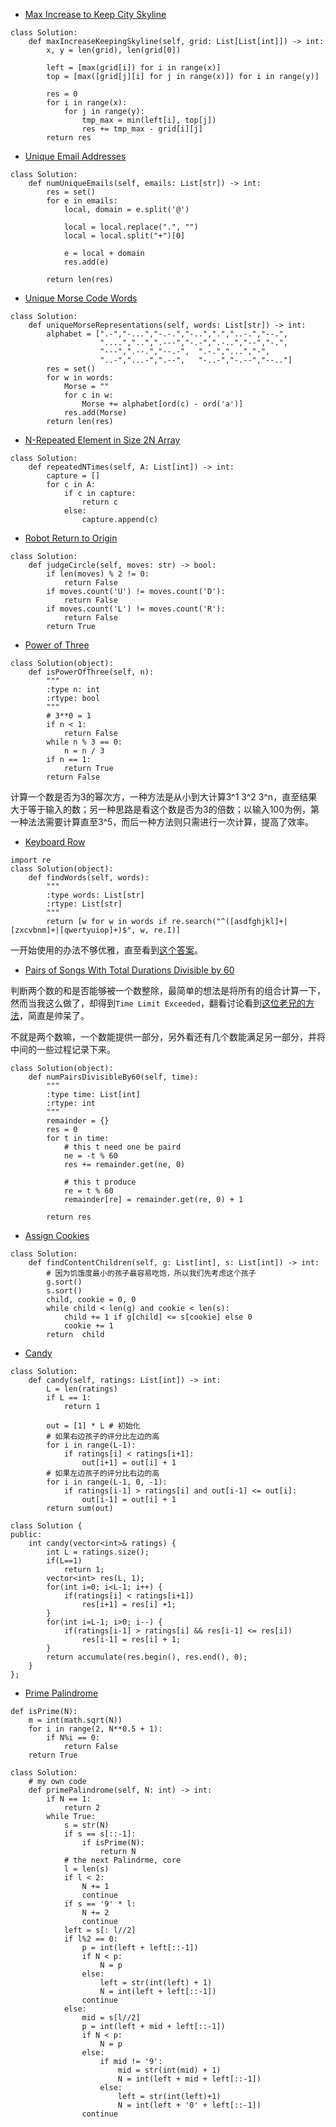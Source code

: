 - [Max Increase to Keep City Skyline](https://leetcode.com/problems/max-increase-to-keep-city-skyline/)

```
class Solution:
    def maxIncreaseKeepingSkyline(self, grid: List[List[int]]) -> int:
        x, y = len(grid), len(grid[0])

        left = [max(grid[i]) for i in range(x)]
        top = [max([grid[j][i] for j in range(x)]) for i in range(y)]

        res = 0
        for i in range(x):
            for j in range(y):
                tmp_max = min(left[i], top[j])
                res += tmp_max - grid[i][j]
        return res
```

- [Unique Email Addresses](https://leetcode.com/problems/unique-email-addresses/)

```
class Solution:
    def numUniqueEmails(self, emails: List[str]) -> int:
        res = set()
        for e in emails:
            local, domain = e.split('@')

            local = local.replace(".", "")
            local = local.split("+")[0]

            e = local + domain
            res.add(e)

        return len(res)
```

- [Unique Morse Code Words](https://leetcode.com/problems/unique-morse-code-words/)

```
class Solution:
    def uniqueMorseRepresentations(self, words: List[str]) -> int:
        alphabet = [".-","-...","-.-.","-..",".","..-.","--.",
                    "....","..",".---","-.-",".-..","--","-.",
                    "---",".--.","--.-",  ".-.","...","-",
                    "..-","...-",".--",   "-..-","-.--","--.."]
        res = set()
        for w in words:
            Morse = ""
            for c in w:
                Morse += alphabet[ord(c) - ord('a')]
            res.add(Morse)
        return len(res)
```

- [N-Repeated Element in Size 2N Array](https://leetcode.com/problems/n-repeated-element-in-size-2n-array/)

```
class Solution:
    def repeatedNTimes(self, A: List[int]) -> int:
        capture = []
        for c in A:
            if c in capture:
                return c
            else:
                capture.append(c)
```

- [Robot Return to Origin](https://leetcode.com/problems/robot-return-to-origin/)

```
class Solution:
    def judgeCircle(self, moves: str) -> bool:
        if len(moves) % 2 != 0:
            return False
        if moves.count('U') != moves.count('D'):
            return False
        if moves.count('L') != moves.count('R'):
            return False
        return True
```

- [Power of Three](https://leetcode.com/problems/power-of-three/)

```
class Solution(object):
    def isPowerOfThree(self, n):
        """
        :type n: int
        :rtype: bool
        """
        # 3**0 = 1
        if n < 1:
            return False
        while n % 3 == 0:
            n = n / 3
        if n == 1:
            return True
        return False
```

计算一个数是否为3的幂次方，一种方法是从小到大计算3^1 3^2 3^n，直至结果大于等于输入的数；另一种思路是看这个数是否为3的倍数；以输入100为例，第一种法法需要计算直至3^5，而后一种方法则只需进行一次计算，提高了效率。

- [Keyboard Row](https://leetcode.com/problems/keyboard-row/)

```
import re
class Solution(object):
    def findWords(self, words):
        """
        :type words: List[str]
        :rtype: List[str]
        """
        return [w for w in words if re.search("^([asdfghjkl]+|[zxcvbnm]+|[qwertyuiop]+)$", w, re.I)]
```

一开始使用的办法不够优雅，直至看到[这个答案](https://leetcode.com/problems/keyboard-row/discuss/259735/Python-one-liner-with-regex)。

- [Pairs of Songs With Total Durations Divisible by 60](https://leetcode.com/problems/pairs-of-songs-with-total-durations-divisible-by-60/)

判断两个数的和是否能够被一个数整除，最简单的想法是将所有的组合计算一下，然而当我这么做了，却得到`Time Limit Exceeded`，翻看讨论看到[这位老兄的方法](https://leetcode.com/problems/pairs-of-songs-with-total-durations-divisible-by-60/discuss/256738/JavaC%2B%2BPython-Two-Sum-with-K-60)，简直是帅呆了。

不就是两个数嘛，一个数能提供一部分，另外看还有几个数能满足另一部分，并将中间的一些过程记录下来。

```
class Solution(object):
    def numPairsDivisibleBy60(self, time):
        """
        :type time: List[int]
        :rtype: int
        """
        remainder = {}
        res = 0
        for t in time:
            # this t need one be paird
            ne = -t % 60
            res += remainder.get(ne, 0)

            # this t produce
            re = t % 60
            remainder[re] = remainder.get(re, 0) + 1

        return res
```

- [Assign Cookies](https://leetcode.com/problems/assign-cookies/)

```
class Solution:
    def findContentChildren(self, g: List[int], s: List[int]) -> int:
        # 因为饥饿度最小的孩子最容易吃饱，所以我们先考虑这个孩子
        g.sort()
        s.sort()
        child, cookie = 0, 0
        while child < len(g) and cookie < len(s):
            child += 1 if g[child] <= s[cookie] else 0
            cookie += 1
        return  child
```

- [Candy](https://leetcode.com/problems/candy/)

```
class Solution:
    def candy(self, ratings: List[int]) -> int:
        L = len(ratings)
        if L == 1:
            return 1

        out = [1] * L # 初始化
        # 如果右边孩子的评分比左边的高
        for i in range(L-1):
            if ratings[i] < ratings[i+1]:
                out[i+1] = out[i] + 1
        # 如果左边孩子的评分比右边的高
        for i in range(L-1, 0, -1):
            if ratings[i-1] > ratings[i] and out[i-1] <= out[i]:
                out[i-1] = out[i] + 1
        return sum(out)
```

```{c++}
class Solution {
public:
    int candy(vector<int>& ratings) {
        int L = ratings.size();
        if(L==1)
            return 1;
        vector<int> res(L, 1);
        for(int i=0; i<L-1; i++) {
            if(ratings[i] < ratings[i+1])
                res[i+1] = res[i] +1;
        }
        for(int i=L-1; i>0; i--) {
            if(ratings[i-1] > ratings[i] && res[i-1] <= res[i])
                res[i-1] = res[i] + 1;
        }         
        return accumulate(res.begin(), res.end(), 0);
    }
};
```

- [Prime Palindrome](https://leetcode.com/problems/prime-palindrome/)

```
def isPrime(N):
    m = int(math.sqrt(N))
    for i in range(2, N**0.5 + 1):
        if N%i == 0:
            return False
    return True

class Solution:
    # my own code
    def primePalindrome(self, N: int) -> int:
        if N == 1:
            return 2
        while True:
            s = str(N)
            if s == s[::-1]:
                if isPrime(N):
                    return N
            # the next Palindrme, core
            l = len(s)
            if l < 2:
                N += 1
                continue
            if s == '9' * l:
                N += 2
                continue
            left = s[: l//2]
            if l%2 == 0:
                p = int(left + left[::-1])
                if N < p:
                    N = p
                else:
                    left = str(int(left) + 1)
                    N = int(left + left[::-1])
                continue
            else:
                mid = s[l//2]
                p = int(left + mid + left[::-1])
                if N < p:
                    N = p
                else:
                    if mid != '9':
                        mid = str(int(mid) + 1)
                        N = int(left + mid + left[::-1])
                    else:
                        left = str(int(left)+1)
                        N = int(left + '0' + left[::-1])
                continue
```
